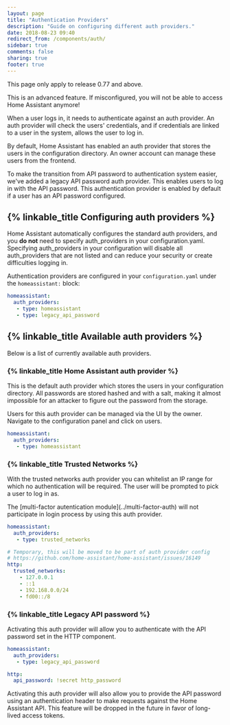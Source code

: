 ```yaml
---
layout: page
title: "Authentication Providers"
description: "Guide on configuring different auth providers."
date: 2018-08-23 09:40
redirect_from: /components/auth/
sidebar: true
comments: false
sharing: true
footer: true
---
```


<p class='note warning'>
This page only apply to release 0.77 and above.
</p>

<p class='note warning'>
This is an advanced feature. If misconfigured, you will not be able to access Home Assistant anymore!
</p>

When a user logs in, it needs to authenticate against an auth provider. An auth provider will check the users' credentials, and if credentials are linked to a user in the system, allows the user to log in.

By default, Home Assistant has enabled an auth provider that stores the users in the configuration directory. An owner account can manage these users from the frontend.

To make the transition from API password to authentication system easier, we've added a legacy API password auth provider. This enables users to log in with the API password. This authentication provider is enabled by default if a user has an API password configured.

## {% linkable_title Configuring auth providers %}

<p class='note warning'>
  Home Assistant automatically configures the standard auth providers, and you <b>do not</b> need to specify auth_providers in your configuration.yaml. Specifying auth_providers in your configuration will disable all auth_providers that are not listed and can reduce your security or create difficulties logging in.
</p>

Authentication providers are configured in your `configuration.yaml` under the `homeassistant:` block:

```yaml
homeassistant:
  auth_providers:
   - type: homeassistant
   - type: legacy_api_password
```

## {% linkable_title Available auth providers %}

Below is a list of currently available auth providers.

### {% linkable_title Home Assistant auth provider %}

This is the default auth provider which stores the users in your configuration directory. All passwords are stored hashed and with a salt, making it almost impossible for an attacker to figure out the password from the storage.

Users for this auth provider can be managed via the UI by the owner. Navigate to the configuration panel and click on users.

```yaml
homeassistant:
  auth_providers:
   - type: homeassistant
```

### {% linkable_title Trusted Networks %}

With the trusted networks auth provider you can whitelist an IP range for which no authentication will be required. The user will be prompted to pick a user to log in as.

<p class='note info'>
The [multi-factor autentication module](../multi-factor-auth) will not participate in login process by using this auth provider.
</p>

```yaml
homeassistant:
  auth_providers:
   - type: trusted_networks

# Temporary, this will be moved to be part of auth provider config
# https://github.com/home-assistant/home-assistant/issues/16149
http:
  trusted_networks:
    - 127.0.0.1
    - ::1
    - 192.168.0.0/24
    - fd00::/8
```

### {% linkable_title Legacy API password %}

Activating this auth provider will allow you to authenticate with the API password set in the HTTP component.

```yaml
homeassistant:
  auth_providers:
   - type: legacy_api_password

http:
  api_password: !secret http_password
```

Activating this auth provider will also allow you to provide the API password using an authentication header to make requests against the Home Assistant API. This feature will be dropped in the future in favor of long-lived access tokens.
